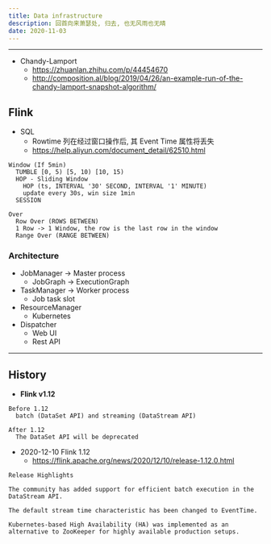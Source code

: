 ```yaml
---
title: Data infrastructure
description: 回首向来萧瑟处, 归去, 也无风雨也无晴
date: 2020-11-03
---
```


------------------

* Chandy-Lamport
  - https://zhuanlan.zhihu.com/p/44454670
  - http://composition.al/blog/2019/04/26/an-example-run-of-the-chandy-lamport-snapshot-algorithm/

## Flink

* SQL
  - Rowtime 列在经过窗口操作后, 其 Event Time 属性将丢失
  - https://help.aliyun.com/document_detail/62510.html

```
Window (If 5min)
  TUMBLE [0, 5) [5, 10) [10, 15)
  HOP - Sliding Window
    HOP (ts, INTERVAL '30' SECOND, INTERVAL '1' MINUTE)
    update every 30s, win size 1min
  SESSION

Over
  Row Over (ROWS BETWEEN)
  1 Row -> 1 Window, the row is the last row in the window
  Range Over (RANGE BETWEEN)
```

### Architecture

* JobManager -> Master process
  - JobGraph -> ExecutionGraph
* TaskManager -> Worker process
  - Job task slot
* ResourceManager
  - Kubernetes
* Dispatcher
  - Web UI
  - Rest API

------------------

## History

* **Flink v1.12**

```
Before 1.12
  batch (DataSet API) and streaming (DataStream API)

After 1.12
  The DataSet API will be deprecated
```

* 2020-12-10 Flink 1.12
  - https://flink.apache.org/news/2020/12/10/release-1.12.0.html

```
Release Highlights

The community has added support for efficient batch execution in the DataStream API.

The default stream time characteristic has been changed to EventTime.

Kubernetes-based High Availability (HA) was implemented as an alternative to ZooKeeper for highly available production setups.
```
